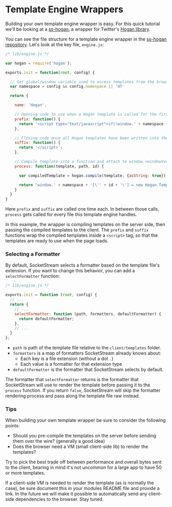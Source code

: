 # Template Engine Wrappers

Building your own template engine wrapper is easy. For this quick tutorial we'll be looking at a [ss-hogan](https://github.com/socketstream/ss-hogan), a wrapper for Twitter's [Hogan library](http://twitter.github.com/hogan.js/).

You can see the file structure for a template engine wrapper in the [ss-hogan repository]([ss-hogan](https://github.com/socketstream/ss-hogan)). Let's look at the key file, `engine.js`:

```javascript
/* lib/engine.js */

var hogan = require('hogan');

exports.init = function(root, config) {

  // Set global/window variable used to access templates from the browser
  var namespace = config && config.namespace || 'HT'

  return {

    name: 'Hogan',

    // Opening code to use when a Hogan template is called for the first time
    prefix: function() {
      return '<script type="text/javascript">if(!window.' + namespace + '){window.' + namespace + ' = {};}';
    },

    // Closing code once all Hogan templates have been written into the <script> tag
    suffix: function() {
      return '</script>';
    },

    // Compile template into a function and attach to window.<windowVar>
    process: function(template, path, id) {

      var compiledTemplate = hogan.compile(template, {asString: true});

      return 'window.' + namespace + '[\'' + id + '\'] = new Hogan.Template(' + compiledTemplate + ');';
    }
  }
}
```

Here `prefix` and `suffix` are called one time each. In between those calls, `process` gets called for every file this template engine handles.

In this example, the wrapper is compiling templates on the server side, then passing the compiled templates to the client. The `prefix` and `suffix` functions wrap the compiled templates inside a `<script>` tag, so that the templates are ready to use when the page loads.

### Selecting a Formatter

By default, SocketStream selects a formatter based on the template file's extension. If you want to change this behavior, you can add a `selectFormatter` function:

```javascript
/* lib/engine.js */

exports.init = function (root, config) {
  // ...
  return {
    // ...
    selectFormatter: function (path, formatters, defaultFormatter) {
      return defaultFormatter;
    },
    // ...
  }
};
```

* `path` is path of the template file relative to the `client/templates` folder.
* `formatters` is a map of formatters SocketStream already knows about:
    * Each key is a file extension (without a dot `.`)
    * Each value is a formatter for that extension type
* `defaultFormatter` is the formatter that SocketStream selects by default.

The formatter that `selectFormatter` returns is the formatter that SocketStream will use to render the template before passing it to the `process` function. If you return `false`, SocketStream will skip the formatter rendering process and pass along the template file raw instead.

### Tips

When building your own template wrapper be sure to consider the following points:

* Should you pre-compile the templates on the server before sending them over the wire? (generally a good idea)
* Does the browser need a VM (small client-side lib) to render the templates?

Try to pick the best trade off between performance and overall bytes sent to the client, bearing in mind it's not uncommon for a large app to have 50 or more templates.

If a client-side VM is needed to render the template (as is normally the case), be sure document this in your modules README file and provide a link. In the future we will make it possible to automatically send any client-side dependencies to the browser. Stay tuned.